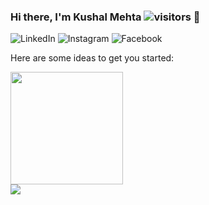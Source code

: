 ### Hi there, I'm Kushal Mehta ![visitors](https://visitor-badge.glitch.me/badge?page_id=KushalMehta1995.visitor-badge) 👋
![LinkedIn](https://img.shields.io/badge/LinkedIn-0077B5?style=for-the-badge&logo=linkedin&logoColor=white)
![Instagram](https://img.shields.io/badge/Instagram-E4405F?style=for-the-badge&logo=instagram&logoColor=white)
![Facebook](https://img.shields.io/badge/Facebook-1877F2?style=for-the-badge&logo=facebook&logoColor=white)

Here are some ideas to get you started:

<div style="height: 100%; width:100%; font-size:0;">
    <div id="header" align="start" style="width:50%;">
            I am a Senior Android Developer. I love programming and playing games.

            I have the passion and curiosity required to learn New Things In Android Technology, Habitually coding about Android Development For Android community.
            
            - 🔭 I’m currently working on ...
            - 🌱 I’m currently learning ...
            - 👯 I’m looking to collaborate on ...
            - 🤔 I’m looking for help with ...
            - 💬 Ask me about ...
            - 📫 How to reach me: ...
            - 😄 Pronouns: ...
            - ⚡ Fun fact: ...
    </div>
    
</div>

- 🔭 I’m currently working on ...
- 🌱 I’m currently learning ...
- 👯 I’m looking to collaborate on ...
- 🤔 I’m looking for help with ...
- 💬 Ask me about ...
- 📫 How to reach me: ...
- 😄 Pronouns: ...
- ⚡ Fun fact: ...

<img height="180em" src="https://github-readme-stats.vercel.app/api?username=KushalMehta1995&show_icons=true&hide_border=true&&count_private=true&include_all_commits=true" />

![Top Langs](https://github-readme-stats.vercel.app/api/top-langs/?username=KushalMehta1995)
